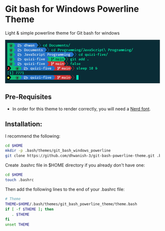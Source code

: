 # Git bash for Windows Powerline Theme

Light & simple powerline theme for Git bash for windows

![ScreenShot](ss.png)


## Pre-Requisites

* In order for this theme to render correctly, you will need a [Nerd font](https://github.com/ryanoasis/nerd-fonts).


## Installation:

I recommend the following:

```bash
cd $HOME
mkdir -p .bash/themes/git_bash_windows_powerline
git clone https://github.com/dhwanish-3/git-bash-powerline-theme.git .bash/themes/git_bash_powerline_theme
```

Create .bashrc file in $HOME directory if you already don't have one:
   
```bash
cd $HOME
touch .bashrc
```

Then add the following lines to the end of your .bashrc file:

```bash
# Theme
THEME=$HOME/.bash/themes/git_bash_powerline_theme/theme.bash
if [ -f $THEME ]; then
   . $THEME
fi
unset THEME
```

